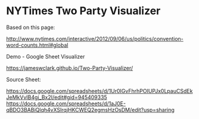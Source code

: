 # NYTimes Two Party Visualizer

Based on this page:

http://www.nytimes.com/interactive/2012/09/06/us/politics/convention-word-counts.html#global

Demo - Google Sheet Visualizer

https://jameswclark.github.io/Two-Party-Visualizer/

Source Sheet:

https://docs.google.com/spreadsheets/d/1Ur0IGvFhrhPOIUPJx0LpauCSdEkJeMkVvIB4gj_Bx2I/edit#gid=945409335
https://docs.google.com/spreadsheets/d/1aJ0E-qBDO3BABiQlqh4vXSIrqjHKCWEQ2egmsHzOsDM/edit?usp=sharing
